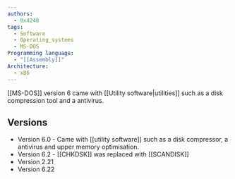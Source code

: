 ```yaml
---
authors: 
  - 0x4248
tags:
  - Software
  - Operating_systems
  - MS-DOS
Programming language:
  - "[[Assembly]]"
Architecture:
  - x86
---
```

[[MS-DOS]] version 6 came with [[Utility software|utilities]] such as a disk compression tool and a antivirus.
## Versions
- Version 6.0 - Came with [[utility software]] such as a disk compressor, a antivirus and upper memory optimisation.
- Version 6.2 - [[CHKDSK]] was replaced with [[SCANDISK]]
- Version 2.21
- Version 6.22
